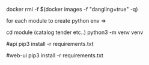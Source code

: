 docker rmi -f  $(docker images -f "dangling=true" -q)

for each module to create python env =>

cd module (catalog tender etc..)
python3 -m venv venv

#api
pip3 install -r requirements.txt

#web-ui
pip3 install -r requirements.txt 